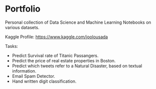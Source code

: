 # Portfolio

Personal collection of Data Science and Machine Learning Notebooks on various datasets.

Kaggle Profile: https://www.kaggle.com/joolousada

Tasks:

- Predict Survival rate of Titanic Passangers.
- Predict the price of real estate properties in Boston. 
- Predict which tweets refer to a Natural Disaster, based on textual information.
- Email Spam Detector.
- Hand written digit classification.
